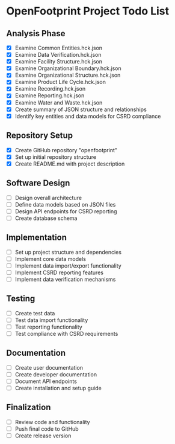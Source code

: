 # OpenFootprint Project Todo List

## Analysis Phase
- [x] Examine Common Entities.hck.json
- [x] Examine Data Verification.hck.json
- [x] Examine Facility Structure.hck.json
- [x] Examine Organizational Boundary.hck.json
- [x] Examine Organizational Structure.hck.json
- [x] Examine Product Life Cycle.hck.json
- [x] Examine Recording.hck.json
- [x] Examine Reporting.hck.json
- [x] Examine Water and Waste.hck.json
- [x] Create summary of JSON structure and relationships
- [x] Identify key entities and data models for CSRD compliance

## Repository Setup
- [x] Create GitHub repository "openfootprint"
- [x] Set up initial repository structure
- [x] Create README.md with project description

## Software Design
- [ ] Design overall architecture
- [ ] Define data models based on JSON files
- [ ] Design API endpoints for CSRD reporting
- [ ] Create database schema

## Implementation
- [ ] Set up project structure and dependencies
- [ ] Implement core data models
- [ ] Implement data import/export functionality
- [ ] Implement CSRD reporting features
- [ ] Implement data verification mechanisms

## Testing
- [ ] Create test data
- [ ] Test data import functionality
- [ ] Test reporting functionality
- [ ] Test compliance with CSRD requirements

## Documentation
- [ ] Create user documentation
- [ ] Create developer documentation
- [ ] Document API endpoints
- [ ] Create installation and setup guide

## Finalization
- [ ] Review code and functionality
- [ ] Push final code to GitHub
- [ ] Create release version
